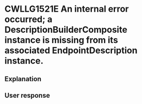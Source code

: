 # CWLLG1521E An internal error occurred; a DescriptionBuilderComposite instance is missing from its associated EndpointDescription instance.

## Explanation

## User response